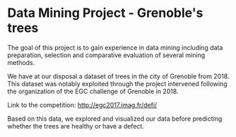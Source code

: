 # Data Mining Project - Grenoble's trees

The goal of this project is to gain experience in data mining including data preparation, selection and comparative evaluation of several mining methods.

We have at our disposal a dataset of trees in the city of Grenoble from 2018. This dataset was notably exploited through the project intervened following the organization of the EGC challenge of Grenoble in 2018.

Link to the competition: http://egc2017.imag.fr/defi/

Based on this data, we explored and visualized our data before predicting whether the trees are healthy or have a defect.


